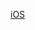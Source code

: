 [iOS](altstore://source/?url=https://raw.githubusercontent.com/violet-dev-build/violet-dev-build/main/AltStore.json)
